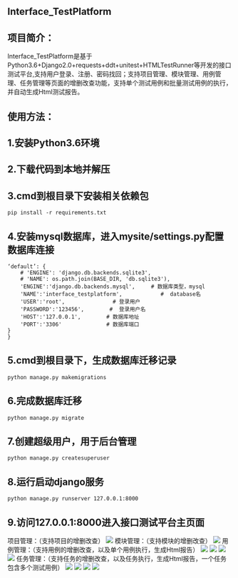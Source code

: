 Interface_TestPlatform
-------
项目简介：
-------
Interface_TestPlatform是基于Python3.6+Django2.0+requests+ddt+unitest+HTMLTestRunner等开发的接口测试平台,支持用户登录、注册、密码找回；支持项目管理、模块管理、用例管理、任务管理等页面的增删改查功能，支持单个测试用例和批量测试用例的执行，并自动生成Html测试报告。

使用方法：
-------
1.安装Python3.6环境
-------
2.下载代码到本地并解压
-------
3.cmd到根目录下安装相关依赖包
-------
```
pip install -r requirements.txt
```
4.安装mysql数据库，进入mysite/settings.py配置数据库连接
-------

```DATABASES = {
‘default’: {
    # 'ENGINE': 'django.db.backends.sqlite3',
    # 'NAME': os.path.join(BASE_DIR, 'db.sqlite3'),
    'ENGINE':'django.db.backends.mysql',     # 数据库类型，mysql
    'NAME':'interface_testplatform',            #  database名
    'USER':'root',               # 登录用户
    'PASSWORD':'123456',        #  登录用户名
    'HOST':'127.0.0.1',        # 数据库地址
    'PORT':'3306'              # 数据库端口
}
}
```
5.cmd到根目录下，生成数据库迁移记录
-------
```
python manage.py makemigrations
```
6.完成数据库迁移
-------
```
python manage.py migrate 
```
7.创建超级用户，用于后台管理
-------
```
python manage.py createsuperuser
```
8.运行启动django服务
-------
```
python manage.py runserver 127.0.0.1:8000
```
9.访问127.0.0.1:8000进入接口测试平台主页面
-------
项目管理：（支持项目的增删改查）
![](https://github.com/PyGuojun/Interface_TestPlatform/blob/master/image/project.png)
模块管理：（支持模块的增删改查）
![](https://github.com/PyGuojun/Interface_TestPlatform/blob/master/image/moudle.png)
用例管理：（支持用例的增删改查，以及单个用例执行，生成Html报告）
![](https://github.com/PyGuojun/Interface_TestPlatform/blob/master/image/case.png)
![](https://github.com/PyGuojun/Interface_TestPlatform/blob/master/image/case_add1.png)
![](https://github.com/PyGuojun/Interface_TestPlatform/blob/master/image/case_add2.png)
![](https://github.com/PyGuojun/Interface_TestPlatform/blob/master/image/case_run.png)
任务管理：（支持任务的增删改查，以及任务执行，生成Html报告，一个任务包含多个测试用例）
![](https://github.com/PyGuojun/Interface_TestPlatform/blob/master/image/task.png)
![](https://github.com/PyGuojun/Interface_TestPlatform/blob/master/image/task.png)
![](https://github.com/PyGuojun/Interface_TestPlatform/blob/master/image/task_add.png)
![](https://github.com/PyGuojun/Interface_TestPlatform/blob/master/image/task_run.png)
